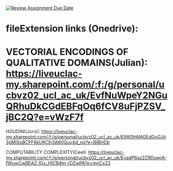 [![Review Assignment Due Date](https://classroom.github.com/assets/deadline-readme-button-24ddc0f5d75046c5622901739e7c5dd533143b0c8e959d652212380cedb1ea36.svg)](https://classroom.github.com/a/YmApcLfC)

# fileExtension links (Onedrive):

# VECTORIAL ENCODINGS OF QUALITATIVE DOMAINS(Julian): https://liveuclac-my.sharepoint.com/:f:/g/personal/ucbvz02_ucl_ac_uk/EvfNuWpeY2NGuQRhuDkCGdEBFqOq6fCV8uFjPZSV_jBC2Q?e=vWzF7f

HOUDINI(Joris): https://liveuclac-my.sharepoint.com/:f:/g/personal/ucbvz02_ucl_ac_uk/EljW0hWAGEdGoGJIr3gMlSoBCFF6kU9Clh3A60Quy4d_ng?e=BIBHDb

COMPUTABILITY COMPLEXITY(Ceel): https://liveuclac-my.sharepoint.com/:f:/g/personal/ucbvz02_ucl_ac_uk/EvadP6az2Z9DuwrA-fWuwCwBEAZ-IGx_HICB4tn-rDZwPA?e=mnCx23
